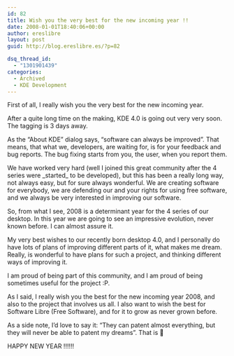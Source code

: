 ```yaml
---
id: 82
title: Wish you the very best for the new incoming year !!
date: 2008-01-01T18:40:06+00:00
author: ereslibre
layout: post
guid: http://blog.ereslibre.es/?p=82

dsq_thread_id:
  - "1301901439"
categories:
  - Archived
  - KDE Development
---
```

First of all, I really wish you the very best for the new incoming year.

After a quite long time on the making, KDE 4.0 is going out very very soon. The tagging is 3 days away.

As the &#8220;About KDE&#8221; dialog says, &#8220;software can always be improved&#8221;. That means, that what we, developers, are waiting for, is for your feedback and bug reports. The bug fixing starts from you, the user, when you report them.

We have worked very hard (well I joined this great community after the 4 series were \_started\_ to be developed), but this has been a really long way, not always easy, but for sure always wonderful. We are creating software for everybody, we are defending our and your rights for using free software, and we always be very interested in improving our software.

So, from what I see, 2008 is a determinant year for the 4 series of our desktop. In this year we are going to see an impressive evolution, never known before. I can almost assure it.

My very best wishes to our recently born desktop 4.0, and I personally do have lots of plans of improving different parts of it, what makes me dream. Really, is wonderful to have plans for such a project, and thinking different ways of improving it.

I am proud of being part of this community, and I am proud of being sometimes useful for the project :P.

As I said, I really wish you the best for the new incoming year 2008, and also to the project that involves us all. I also want to wish the best for Software Libre (Free Software), and for it to grow as never grown before.

As a side note, I&#8217;d love to say it: &#8220;They can patent almost everything, but they will never be able to patent my dreams&#8221;. That is 🙂

HAPPY NEW YEAR !!!!!!
